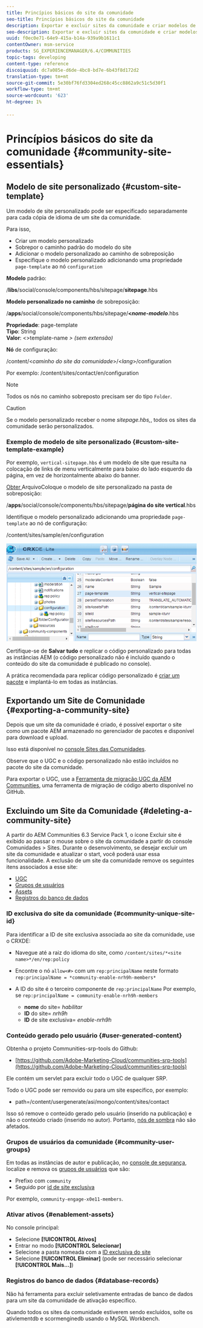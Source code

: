 ```yaml
---
title: Princípios básicos do site da comunidade
seo-title: Princípios básicos do site da comunidade
description: Exportar e excluir sites da comunidade e criar modelos de site personalizados
seo-description: Exportar e excluir sites da comunidade e criar modelos de site personalizados
uuid: f0ec0e71-64e9-415a-b14a-939a9b1611c1
contentOwner: msm-service
products: SG_EXPERIENCEMANAGER/6.4/COMMUNITIES
topic-tags: developing
content-type: reference
discoiquuid: dc7a085e-d6de-4bc8-bd7e-6b43f8d172d2
translation-type: tm+mt
source-git-commit: 5e30bf76fd3304ed268c45cc8862a9c51c5d30f1
workflow-type: tm+mt
source-wordcount: '623'
ht-degree: 1%

---
```



# Princípios básicos do site da comunidade {#community-site-essentials}

## Modelo de site personalizado {#custom-site-template}

Um modelo de site personalizado pode ser especificado separadamente para cada cópia de idioma de um site da comunidade.

Para isso,

* Criar um modelo personalizado
* Sobrepor o caminho padrão do modelo do site
* Adicionar o modelo personalizado ao caminho de sobreposição
* Especifique o modelo personalizado adicionando uma propriedade `page-template` ao nó `configuration`

**Modelo** padrão:

/**libs**/social/console/components/hbs/sitepage/**sitepage**.hbs

**Modelo personalizado no caminho** de sobreposição:

/**apps**/social/console/components/hbs/sitepage/**&lt;*nome-modelo***.hbs

**Propriedade**: page-template\
**Tipo**: String\
**Valor**:  &lt;>template-name *> (sem extensão)*

**Nó** de configuração:

/content/&lt;*caminho do site da comunidade*>/&lt;*lang*>/configuration

Por exemplo: /content/sites/contact/en/configuration

>[!NOTE]
>
>Todos os nós no caminho sobreposto precisam ser do tipo `Folder`.

>[!CAUTION]
>
>Se o modelo personalizado receber o nome *sitepage.hbs,*, todos os sites da comunidade serão personalizados.

### Exemplo de modelo de site personalizado {#custom-site-template-example}

Por exemplo, `vertical-sitepage.hbs` é um modelo de site que resulta na colocação de links de menu verticalmente para baixo do lado esquerdo da página, em vez de horizontalmente abaixo do banner.

[Obter ](assets/vertical-sitepage.hbs)
ArquivoColoque o modelo de site personalizado na pasta de sobreposição:

/**apps**/social/console/components/hbs/sitepage/**página do site vertical**.hbs

Identifique o modelo personalizado adicionando uma propriedade `page-template` ao nó de configuração:

/content/sites/sample/en/configuration

![chlimage_1-80](assets/chlimage_1-80.png)

Certifique-se de **Salvar tudo** e replicar o código personalizado para todas as instâncias AEM (o código personalizado não é incluído quando o conteúdo do site da comunidade é publicado no console).

A prática recomendada para replicar código personalizado é [criar um pacote](../../help/sites-administering/package-manager.md#creating-a-new-package) e implantá-lo em todas as instâncias.

## Exportando um Site de Comunidade {#exporting-a-community-site}

Depois que um site da comunidade é criado, é possível exportar o site como um pacote AEM armazenado no gerenciador de pacotes e disponível para download e upload.

Isso está disponível no [console Sites das Comunidades](sites-console.md#exporting-the-site).

Observe que o UGC e o código personalizado não estão incluídos no pacote do site da comunidade.

Para exportar o UGC, use a [Ferramenta de migração UGC da AEM Communities](https://github.com/Adobe-Marketing-Cloud/communities-ugc-migration), uma ferramenta de migração de código aberto disponível no GitHub.

## Excluindo um Site da Comunidade {#deleting-a-community-site}

A partir do AEM Communities 6.3 Service Pack 1, o ícone Excluir site é exibido ao passar o mouse sobre o site da comunidade a partir do console Comunidades > Sites. Durante o desenvolvimento, se desejar excluir um site da comunidade e atualizar o start, você poderá usar essa funcionalidade. A exclusão de um site da comunidade remove os seguintes itens associados a esse site:

* [UGC](#user-generated-content)
* [Grupos de usuários](#community-user-groups)
* [Assets](#enablement-assets)
* [Registros do banco de dados](#database-records)

### ID exclusiva do site da comunidade {#community-unique-site-id}

Para identificar a ID de site exclusiva associada ao site da comunidade, use o CRXDE:

* Navegue até a raiz do idioma do site, como `/content/sites/*<site name>*/en/rep:policy`

* Encontre o nó `allow<#>` com um `rep:principalName` neste formato `rep:principalName = *community-enable-nrh9h-members*`

* A ID do site é o terceiro componente de `rep:principalName`
Por exemplo, se 
`rep:principalName = community-enable-nrh9h-members`

   * **nome**  do site=  *habilitar*
   * **ID**  do site=  *nrh9h*
   * **ID**  de site exclusiva=  *enable-nrh9h*

### Conteúdo gerado pelo usuário {#user-generated-content}

Obtenha o projeto Communities-srp-tools do Github:

* [https://github.com/Adobe-Marketing-Cloud/communities-srp-tools](https://github.com/Adobe-Marketing-Cloud/communities-srp-tools)

Ele contém um servlet para excluir todo o UGC de qualquer SRP.

Todo o UGC pode ser removido ou para um site específico, por exemplo:

* path=/content/usergenerate/asi/mongo/content/sites/contact

Isso só remove o conteúdo gerado pelo usuário (inserido na publicação) e não o conteúdo criado (inserido no autor). Portanto, [nós de sombra](srp.md#shadownodes) não são afetados.

### Grupos de usuários da comunidade {#community-user-groups}

Em todas as instâncias de autor e publicação, no [console de segurança](../../help/sites-administering/security.md), localize e remova os [grupos de usuários](users.md) que são:

* Prefixo com `community`
* Seguido por [id de site exclusiva](#community-unique-site-id)

Por exemplo, `community-engage-x0e11-members`.

### Ativar ativos {#enablement-assets}

No console principal:

* Selecione **[!UICONTROL Ativos]**
* Entrar no modo **[!UICONTROL Selecionar]**
* Selecione a pasta nomeada com a [ID exclusiva do site](#community-unique-site-id)
* Selecione **[!UICONTROL Eliminar]** (pode ser necessário selecionar **[!UICONTROL Mais...]**)

### Registros do banco de dados {#database-records}

Não há ferramenta para excluir seletivamente entradas de banco de dados para um site da comunidade de ativação específico.

Quando todos os sites da comunidade estiverem sendo excluídos, solte os ativlementdb e scormenginedb usando o MySQL Workbench.
